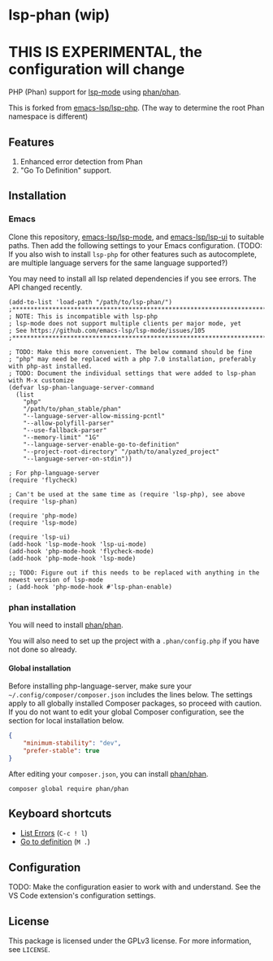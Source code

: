 # lsp-phan (wip)

# THIS IS EXPERIMENTAL, the configuration will change

PHP (Phan) support for [lsp-mode](https://github.com/emacs-lsp/lsp-mode) using [phan/phan](https://github.com/TysonAndre/lsp-phan#installation).

This is forked from [emacs-lsp/lsp-php](https://github.com/emacs-lsp/lsp-php). (The way to determine the root Phan namespace is different)

## Features

1. Enhanced error detection from Phan
2. "Go To Definition" support.

## Installation

### Emacs

Clone this repository, [emacs-lsp/lsp-mode](https://github.com/emacs-lsp/lsp-mode), and [emacs-lsp/lsp-ui](https://github.com/emacs-lsp/lsp-ui) to suitable paths. Then add the following settings to your Emacs configuration.
(TODO: If you also wish to install `lsp-php` for other features such as autocomplete, are multiple language servers for the same language supported?)

You may need to install all lsp related dependencies if you see errors. The API changed recently.

```emacs-lisp
(add-to-list 'load-path "/path/to/lsp-phan/")
;*******************************************************************************
; NOTE: This is incompatible with lsp-php
; lsp-mode does not support multiple clients per major mode, yet
; See https://github.com/emacs-lsp/lsp-mode/issues/105
;*******************************************************************************

; TODO: Make this more convenient. The below command should be fine
; "php" may need be replaced with a php 7.0 installation, preferably with php-ast installed.
; TODO: Document the individual settings that were added to lsp-phan with M-x customize
(defvar lsp-phan-language-server-command
  (list
	"php"
	"/path/to/phan_stable/phan"
	"--language-server-allow-missing-pcntl"
	"--allow-polyfill-parser"
	"--use-fallback-parser"
	"--memory-limit" "1G"
	"--language-server-enable-go-to-definition"
	"--project-root-directory" "/path/to/analyzed_project"
	"--language-server-on-stdin"))

; For php-language-server
(require 'flycheck)

; Can't be used at the same time as (require 'lsp-php), see above
(require 'lsp-phan)

(require 'php-mode)
(require 'lsp-mode)

(require 'lsp-ui)
(add-hook 'lsp-mode-hook 'lsp-ui-mode)
(add-hook 'php-mode-hook 'flycheck-mode)
(add-hook 'php-mode-hook 'lsp-mode)

;; TODO: Figure out if this needs to be replaced with anything in the newest version of lsp-mode
; (add-hook 'php-mode-hook #'lsp-phan-enable)
```

### phan installation

You will need to install [phan/phan](https://github.com/phan/phan).

You will also need to set up the project with a `.phan/config.php` if you have not done so already.

#### Global installation

Before installing php-language-server, make sure your `~/.config/composer/composer.json` includes the lines below. The settings apply to all globally installed Composer packages, so proceed with caution. If you do not want to edit your global Composer configuration, see the section for local installation below.

```json
{
    "minimum-stability": "dev",
    "prefer-stable": true
}

```
After editing your `composer.json`, you can install [phan/phan](https://github.com/phan/phan).

```shell
composer global require phan/phan
```

## Keyboard shortcuts

- [List Errors](http://www.flycheck.org/en/latest/user/error-list.html) (`C-c ! l`)
- [Go to definition](https://github.com/emacs-lsp/lsp-mode#goto-definition) (`M .`)

## Configuration

TODO: Make the configuration easier to work with and understand.
See the VS Code extension's configuration settings.

## License

This package is licensed under the GPLv3 license. For more information, see `LICENSE`.
